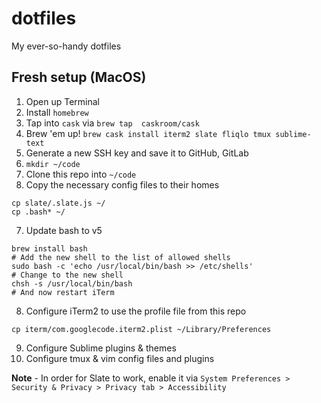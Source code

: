 # dotfiles
My ever-so-handy dotfiles

## Fresh setup (MacOS)

1. Open up Terminal
2. Install `homebrew` 
3. Tap into `cask` via `brew tap  caskroom/cask`
4. Brew 'em up! `brew cask install iterm2 slate fliqlo tmux sublime-text`
4. Generate a new SSH key and save it to GitHub, GitLab
5. `mkdir ~/code`
5. Clone this repo into `~/code`
6. Copy the necessary config files to their homes
```
cp slate/.slate.js ~/
cp .bash* ~/
```
7. Update bash to v5 
```
brew install bash
# Add the new shell to the list of allowed shells
sudo bash -c 'echo /usr/local/bin/bash >> /etc/shells'
# Change to the new shell
chsh -s /usr/local/bin/bash
# And now restart iTerm
```
8. Configure iTerm2 to use the profile file from this repo
```
cp iterm/com.googlecode.iterm2.plist ~/Library/Preferences
```
9. Configure Sublime plugins & themes
10. Configure tmux & vim config files and plugins

**Note** - In order for Slate to work, enable it via `System Preferences > Security & Privacy > Privacy tab > Accessibility`
